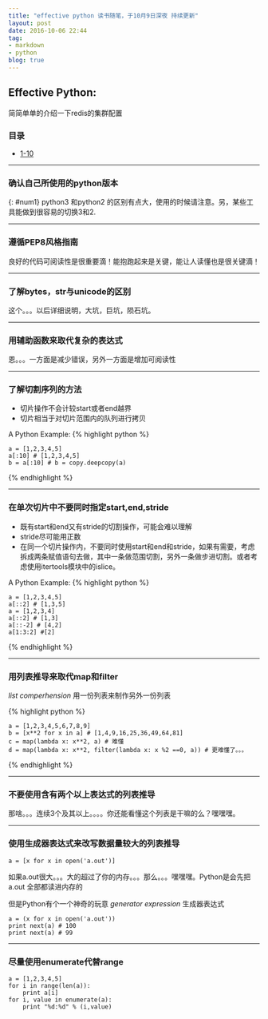 ```yaml
---
title: "effective python 读书随笔，于10月9日深夜 持续更新"
layout: post
date: 2016-10-06 22:44
tag:
- markdown
- python
blog: true
---
```


## Effective Python:

简简单单的介绍一下redis的集群配置

### 目录

- [1-10](#num1)


---

### 确认自己所使用的python版本
{: #num1}
python3 和python2 的区别有点大，使用的时候请注意。另，某些工具能做到很容易的切换3和2.

---

### 遵循PEP8风格指南
良好的代码可阅读性是很重要滴！能抱跑起来是关键，能让人读懂也是很关键滴！

---

### 了解bytes，str与unicode的区别
这个。。。以后详细说明，大坑，巨坑，陨石坑。

---

### 用辅助函数来取代复杂的表达式
恩。。。一方面是减少错误，另外一方面是增加可阅读性

---

### 了解切割序列的方法
* 切片操作不会计较start或者end越界
* 切片相当于对切片范围内的队列进行拷贝

A Python Example:
{% highlight python %}

    a = [1,2,3,4,5]
    a[:10] # [1,2,3,4,5]
    b = a[:10] # b = copy.deepcopy(a)

{% endhighlight %}

---

### 在单次切片中不要同时指定start,end,stride
* 既有start和end又有stride的切割操作，可能会难以理解
* stride尽可能用正数
* 在同一个切片操作内，不要同时使用start和end和stride，如果有需要，考虑拆成两条赋值语句去做，其中一条做范围切割，另外一条做步进切割。或者考虑使用itertools模块中的islice。

A Python Example:
{% highlight python %}

    a = [1,2,3,4,5]
    a[::2] # [1,3,5]
    a = [1,2,3,4]
    a[::2] # [1,3]
    a[::-2] # [4,2]
    a[1:3:2] #[2]

{% endhighlight %}

---

### 用列表推导来取代map和filter
*list comperhension* 用一份列表来制作另外一份列表

{% highlight python %}

    a = [1,2,3,4,5,6,7,8,9]
    b = [x**2 for x in a] # [1,4,9,16,25,36,49,64,81]
    c = map(lambda x: x**2, a) # 难懂
    d = map(lambda x: x**2, filter(lambda x: x %2 ==0, a)) # 更难懂了。。。

{% endhighlight %}

---

### 不要使用含有两个以上表达式的列表推导
那啥。。。连续3个及其以上。。。。你还能看懂这个列表是干嘛的么？嘿嘿嘿。

---

### 使用生成器表达式来改写数据量较大的列表推导
    a = [x for x in open('a.out')]

如果a.out很大。。。大的超过了你的内存。。。那么。。。嘿嘿嘿。Python是会先把a.out 全部都读进内存的

但是Python有个一个神奇的玩意 *generator expression* 生成器表达式

    a = (x for x in open('a.out'))
    print next(a) # 100
    print next(a) # 99

---

### 尽量使用enumerate代替range
    a = [1,2,3,4,5]
    for i in range(len(a)):
        print a[i]
    for i, value in enumerate(a):
        print "%d:%d" % (i,value)

